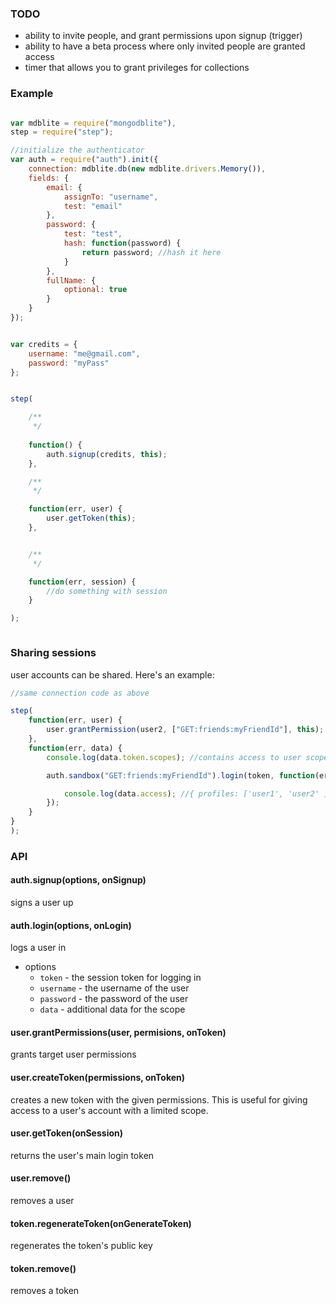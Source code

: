### TODO

- ability to invite people, and grant permissions upon signup (trigger)
- ability to have a beta process where only invited people are granted access 
- timer that allows you to grant privileges for collections


### Example

```javascript

var mdblite = require("mongodblite"),
step = require("step");

//initialize the authenticator
var auth = require("auth").init({
	connection: mdblite.db(new mdblite.drivers.Memory()),
	fields: {
		email: {
			assignTo: "username",
			test: "email"
		},
		password: {
			test: "test",
			hash: function(password) {
				return password; //hash it here
			}
		},
		fullName: {
			optional: true
		}
	}
});


var credits = {
	username: "me@gmail.com",
	password: "myPass"
};


step(

	/**
	 */
	
	function() {
		auth.signup(credits, this);
	},

	/**
	 */

	function(err, user) {
		user.getToken(this);
	},


	/**
	 */

	function(err, session) {
		//do something with session
	}

);



```


### Sharing sessions

user accounts can be shared. Here's an example:

```javascript
//same connection code as above

step(
	function(err, user) {
		user.grantPermission(user2, ["GET:friends:myFriendId"], this);
	},
	function(err, data) {
		console.log(data.token.scopes); //contains access to user scope

		auth.sandbox("GET:friends:myFriendId").login(token, function(err, data) {

			console.log(data.access); //{ profiles: ['user1', 'user2' ], collections: { friends: 'myFriendId' }}
		});
	}
}
);
``` 



### API

#### auth.signup(options, onSignup)

signs a user up

#### auth.login(options, onLogin)

logs a user in

- options 
	- `token`    - the session token for logging in
	- `username` - the username of the user
	- `password` - the password of the user
	- `data`     - additional data for the scope

#### user.grantPermissions(user, permisions, onToken)

grants target user permissions

#### user.createToken(permissions, onToken)

creates a new token with the given permissions. This is useful for giving access to a user's account with a limited scope.

#### user.getToken(onSession)

returns the user's main login token

#### user.remove()

removes a user

#### token.regenerateToken(onGenerateToken)

regenerates the token's public key

#### token.remove()

removes a token
